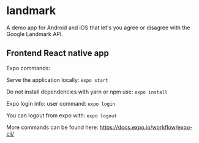 # landmark

A demo app for Android and iOS that let's you agree or disagree with the Google Landmark API.

## Frontend React native app

Expo commands:

Serve the application locally:
`expo start`

Do not install dependencies with yarn or npm use:
`expo install`

Expo login info: user command:
`expo login`

You can logout from expo with:
`expo logout`

More commands can be found here: https://docs.expo.io/workflow/expo-cli/
